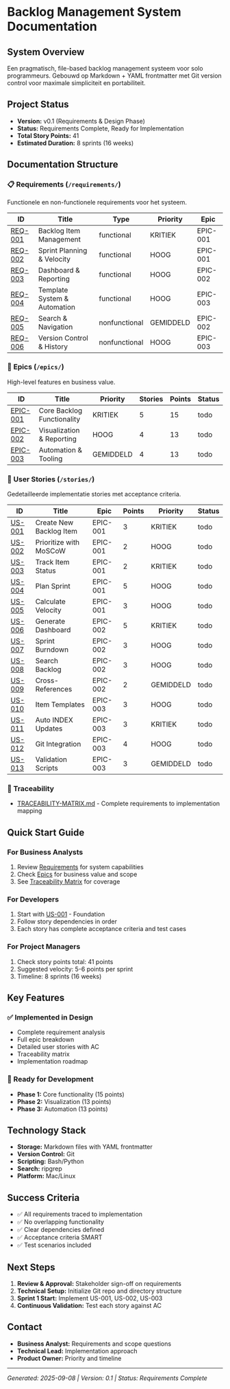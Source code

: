 # Backlog Management System Documentation

## System Overview
Een pragmatisch, file-based backlog management systeem voor solo programmeurs. Gebouwd op Markdown + YAML frontmatter met Git version control voor maximale simpliciteit en portabiliteit.

## Project Status
- **Version:** v0.1 (Requirements & Design Phase)
- **Status:** Requirements Complete, Ready for Implementation
- **Total Story Points:** 41
- **Estimated Duration:** 8 sprints (16 weeks)

## Documentation Structure

### 📋 Requirements (`/requirements/`)
Functionele en non-functionele requirements voor het systeem.

| ID | Title | Type | Priority | Epic |
|----|-------|------|----------|------|
| [REQ-001](requirements/REQ-001-backlog-management.md) | Backlog Item Management | functional | KRITIEK | EPIC-001 |
| [REQ-002](requirements/REQ-002-sprint-planning.md) | Sprint Planning & Velocity | functional | HOOG | EPIC-001 |
| [REQ-003](requirements/REQ-003-dashboard-reporting.md) | Dashboard & Reporting | functional | HOOG | EPIC-002 |
| [REQ-004](requirements/REQ-004-template-automation.md) | Template System & Automation | functional | HOOG | EPIC-003 |
| [REQ-005](requirements/REQ-005-search-navigation.md) | Search & Navigation | nonfunctional | GEMIDDELD | EPIC-002 |
| [REQ-006](requirements/REQ-006-version-control.md) | Version Control & History | nonfunctional | HOOG | EPIC-003 |

### 🎯 Epics (`/epics/`)
High-level features en business value.

| ID | Title | Priority | Stories | Points | Status |
|----|-------|----------|---------|--------|--------|
| [EPIC-001](epics/EPIC-001-core-backlog-functionality.md) | Core Backlog Functionality | KRITIEK | 5 | 15 | todo |
| [EPIC-002](epics/EPIC-002-visualization-reporting.md) | Visualization & Reporting | HOOG | 4 | 13 | todo |
| [EPIC-003](epics/EPIC-003-automation-tooling.md) | Automation & Tooling | GEMIDDELD | 4 | 13 | todo |

### 📝 User Stories (`/stories/`)
Gedetailleerde implementatie stories met acceptance criteria.

| ID | Title | Epic | Points | Priority | Status |
|----|-------|------|--------|----------|--------|
| [US-001](stories/US-001-create-backlog-item.md) | Create New Backlog Item | EPIC-001 | 3 | KRITIEK | todo |
| [US-002](stories/US-002-prioritize-backlog-items.md) | Prioritize with MoSCoW | EPIC-001 | 2 | HOOG | todo |
| [US-003](stories/US-003-track-item-status.md) | Track Item Status | EPIC-001 | 2 | KRITIEK | todo |
| [US-004](stories/US-004-plan-sprint.md) | Plan Sprint | EPIC-001 | 5 | HOOG | todo |
| [US-005](stories/US-005-calculate-velocity.md) | Calculate Velocity | EPIC-001 | 3 | HOOG | todo |
| [US-006](stories/US-006-generate-dashboard.md) | Generate Dashboard | EPIC-002 | 5 | KRITIEK | todo |
| [US-007](stories/US-007-sprint-burndown.md) | Sprint Burndown | EPIC-002 | 3 | HOOG | todo |
| [US-008](stories/US-008-search-backlog.md) | Search Backlog | EPIC-002 | 3 | HOOG | todo |
| [US-009](stories/US-009-cross-references.md) | Cross-References | EPIC-002 | 2 | GEMIDDELD | todo |
| [US-010](stories/US-010-item-templates.md) | Item Templates | EPIC-003 | 3 | HOOG | todo |
| [US-011](stories/US-011-auto-index-update.md) | Auto INDEX Updates | EPIC-003 | 3 | KRITIEK | todo |
| [US-012](stories/US-012-git-integration.md) | Git Integration | EPIC-003 | 4 | HOOG | todo |
| [US-013](stories/US-013-validation-scripts.md) | Validation Scripts | EPIC-003 | 3 | GEMIDDELD | todo |

### 🔗 Traceability
- [TRACEABILITY-MATRIX.md](TRACEABILITY-MATRIX.md) - Complete requirements to implementation mapping

## Quick Start Guide

### For Business Analysts
1. Review [Requirements](/requirements/) for system capabilities
2. Check [Epics](/epics/) for business value and scope
3. See [Traceability Matrix](TRACEABILITY-MATRIX.md) for coverage

### For Developers
1. Start with [US-001](stories/US-001-create-backlog-item.md) - Foundation
2. Follow story dependencies in order
3. Each story has complete acceptance criteria and test cases

### For Project Managers
1. Check story points total: 41 points
2. Suggested velocity: 5-6 points per sprint
3. Timeline: 8 sprints (16 weeks)

## Key Features

### ✅ Implemented in Design
- Complete requirement analysis
- Full epic breakdown
- Detailed user stories with AC
- Traceability matrix
- Implementation roadmap

### 🚧 Ready for Development
- **Phase 1:** Core functionality (15 points)
- **Phase 2:** Visualization (13 points)
- **Phase 3:** Automation (13 points)

## Technology Stack
- **Storage:** Markdown files with YAML frontmatter
- **Version Control:** Git
- **Scripting:** Bash/Python
- **Search:** ripgrep
- **Platform:** Mac/Linux

## Success Criteria
- ✅ All requirements traced to implementation
- ✅ No overlapping functionality
- ✅ Clear dependencies defined
- ✅ Acceptance criteria SMART
- ✅ Test scenarios included

## Next Steps
1. **Review & Approval:** Stakeholder sign-off on requirements
2. **Technical Setup:** Initialize Git repo and directory structure
3. **Sprint 1 Start:** Implement US-001, US-002, US-003
4. **Continuous Validation:** Test each story against AC

## Contact
- **Business Analyst:** Requirements and scope questions
- **Technical Lead:** Implementation approach
- **Product Owner:** Priority and timeline

---
*Generated: 2025-09-08 | Version: 0.1 | Status: Requirements Complete*